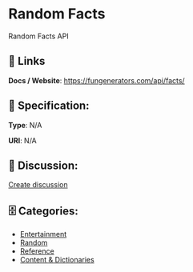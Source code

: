 # Random Facts


Random Facts API

##  🔗 Links
**Docs / Website**: https://fungenerators.com/api/facts/

## 🧬 Specification:
**Type**: N/A

**URI**: N/A

## 💬 Discussion:
[Create discussion](https://github.com/apis-list/apis-list/discussions/new)

## 🗄️ Categories:
- [Entertainment](https://github.com/apis-list/apis-list#entertainment)
- [Random](https://github.com/apis-list/apis-list#random)
- [Reference](https://github.com/apis-list/apis-list#reference)
- [Content & Dictionaries](https://github.com/apis-list/apis-list#content--dictionaries)



